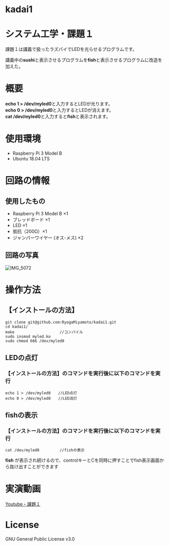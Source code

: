 # kadai1

# システム工学・課題１
課題１は講義で扱ったラズパイでLEDを光らせるプログラムです。  

講義中の**sushi**と表示させるプログラムを**fish**と表示させるプログラムに改造を加えた。    

# 概要
**echo 1 > /dev/myled0**と入力するとLEDが光ります。  
**echo 0 > /dev/myled0**と入力するとLEDが消えます。  
**cat /dev/myled0**と入力すると**fish**と表示されます。  

# 使用環境
- Raspberry Pi 3 Model B  
- Ubuntu 18.04 LTS

# 回路の情報
## 使用したもの  
- Raspberry Pi 3 Model B ×1
- ブレッドボード ×1  
- LED ×1
- 抵抗（200Ω）×1
- ジャンパーワイヤー (オス-メス) ×2

## 回路の写真
![IMG_5072](https://user-images.githubusercontent.com/95730326/147661710-c274d459-a296-4fed-9e00-b9bd2fe60101.JPG)

# 操作方法
## 【インストールの方法】
```
git clone git@github.com:RyogaMiyamoto/kadai1.git
cd kadai1/  
make                    //コンパイル  
sudo insmod myled.ko  
sudo chmod 666 /dev/myled0
```
## LEDの点灯
### 【インストールの方法】のコマンドを実行後に以下のコマンドを実行
```  
echo 1 > /dev/myled0　　//LED点灯  
echo 0 > /dev/myled0　　//LED消灯
```

## fishの表示
### 【インストールの方法】のコマンドを実行後に以下のコマンドを実行
```   
cat /dev/myled0         //fishの表示  
```
**fish** が表示され続けるので、controlキーとCを同時に押すことでfish表示画面から抜け出すことができます

# 実演動画
[Youtube・課題１](https://youtu.be/IhJudgNxoRk)

# License
GNU General Public License v3.0
